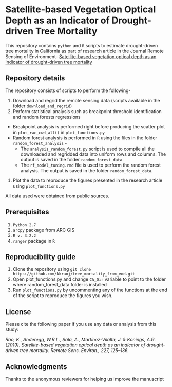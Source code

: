 # Satellite-based Vegetation Optical Depth as an Indicator of Drought-driven Tree Mortality

This repository contains `python` and `R` scripts to estimate drought-driven tree mortality in California as part of research article in the Journal Remote Sensing of Environment- [Satellite-based vegetation optical depth as an indicator of drought-driven tree mortality](https://www.sciencedirect.com/science/article/pii/S0034425719301208)

## Repository details

The repository consists of scripts to perform the following-

1. Download and regrid the remote sensing data (scripts available in the folder `download_and_regrid`)
1. Perform statistical analysis such as breakpoint threshold identification and random forests regressions
  - Breakpoint analysis is performed right before producing the scatter plot in `plot_rwc_cwd_all()` in `plot_functions.py`
  - Random forest analysis is performed in `R` using the files in the folder `random_forest_analysis` - 
    - The `analysis_random_forest.py` script is used to compile all the downloaded and regridded data into uniform rows and columns. The output is saved in the folder `random_forest_data`.
    - The `rf_model_tuning.rmd` file is used to perform the random forest analysis. The output is saved in the folder `random_forest_data`.
1. Plot the data to reproduce the figures presented in the research article using `plot_functions.py`

All data used were obtained from public sources. 

## Prerequisites

1. `Python 2.7`
1. `arcpy` package from ARC GIS
1. `R v. 3.2.2 `
1. `ranger` package in `R`

## Reproducibility guide

1. Clone the repository using `git clone https://github.com/kkraoj/tree_mortality_from_vod.git`
1. Open plot_functions.py and change `CA_Dir` variable to point to the folder where random_forest_data folder is installed
1. Run `plot_functions.py` by uncommenting any of the functions at the end of the script to reproduce the figures you wish.


## License
Please cite the following paper if you use any data or analysis from this study:

_Rao, K., Anderegg, W.R.L., Sala, A., Martínez-Vilalta, J. & Konings, A.G. (2019). Satellite-based vegetation optical depth as an indicator of drought-driven tree mortality. Remote Sens. Environ., 227, 125–136._

## Acknowledgments

Thanks to the anonymous reviewers for helping us improve the manuscript
